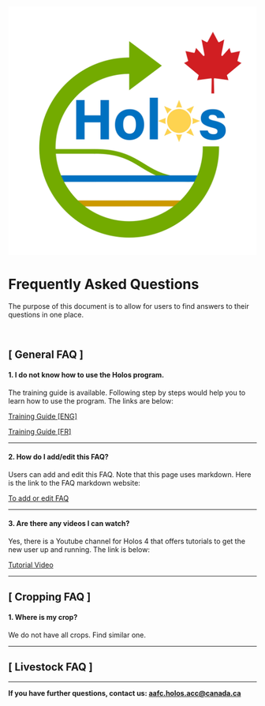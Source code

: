 <p align="center">
<img src="../../Images/logo.png" alt="Holos Logo" width="650"/>
<br>
</p>

# Frequently Asked Questions

The purpose of this document is to allow for users to find answers to their questions in one place. 


<br>


##  [ General FAQ ]

#### 1. I do not know how to use the Holos program.
The training guide is available. Following step by steps would help you to learn how to use the program. The links are below:

<a href="https://github.com/holos-aafc/Holos/blob/main/H.Content/Documentation/Training/Holos_4_Training_Guide.md">Training Guide [ENG]</a>

<a href="https://github.com/holos-aafc/Holos/blob/main/H.Content/Documentation/Training/Holos_4_Training_Guide-fr.md">Training Guide [FR]</a>

---

#### 2. How do I add/edit this FAQ?
Users can add and edit this FAQ. Note that this page uses markdown. Here is the link to the FAQ markdown website: 

<a href="https://github.com/holos-aafc/Holos/blob/main/H.Content/Documentation/FAQ/FAQ.md">To add or edit FAQ</a>

---

#### 3. Are there any videos I can watch?
Yes, there is a Youtube channel for Holos 4 that offers tutorials to get the new user up and running. The link is below:

<a href="https://www.youtube.com/channel/UCHDORmZ73VICHzqm_yVpM_Q">Tutorial Video</a>

---

## [ Cropping FAQ ]

#### 1. Where is my crop?
We do not have all crops. Find similar one.


---

## [ Livestock FAQ ]

---

**If you have further questions, contact us: 
<a href = "aafc.holos.acc@canada.ca ">aafc.holos.acc@canada.ca</a>**